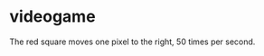 # videogame

<!DOCTYPE html>
<html>
<head>
<meta name="viewport" content="width=device-width, initial-scale=1.0"/>
<style>
canvas {
    border:1px solid #d3d3d3;
    background-color: #f1f1f1;
}
</style>
</head>
<body onload="startGame()">
<script>

var myGamePiece;

function startGame() {
    myGamePiece = new component(30, 30, "red", 10, 120);
    myGameArea.start();
}

var myGameArea = {
    canvas : document.createElement("canvas"),
    start : function() {
        this.canvas.width = 480;
        this.canvas.height = 270;
        this.context = this.canvas.getContext("2d");
        document.body.insertBefore(this.canvas, document.body.childNodes[0]);
        this.interval = setInterval(updateGameArea, 20);
    },
    clear : function() {
        this.context.clearRect(0, 0, this.canvas.width, this.canvas.height);
    }
}

function component(width, height, color, x, y) {
    this.width = width;
    this.height = height;
    this.x = x;
    this.y = y;    
    this.update = function(){
        ctx = myGameArea.context;
        ctx.fillStyle = color;
        ctx.fillRect(this.x, this.y, this.width, this.height);
    }
}

function updateGameArea() {
    myGameArea.clear();
    myGamePiece.x += 1;
    myGamePiece.update();
}
</script>
<p>The red square moves one pixel to the right, 50 times per second.</p>
</body>
</html>
